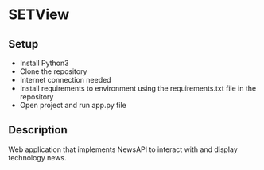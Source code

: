# SETView


## Setup
* Install Python3
* Clone the repository
* Internet connection needed
* Install requirements to environment using the requirements.txt file in the repository
* Open project and run app.py file

## Description
Web application that implements NewsAPI to interact with and display technology news.
